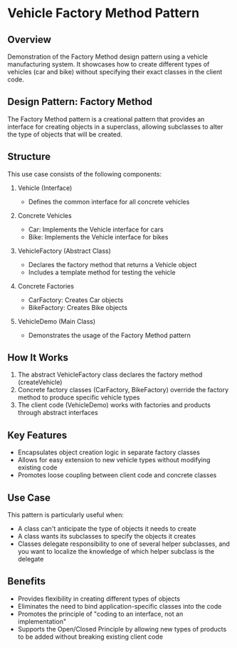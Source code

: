 # Vehicle Factory Method Pattern

## Overview
Demonstration of the Factory Method design pattern using a vehicle manufacturing system. It showcases how to create different types of vehicles (car and bike) without specifying their exact classes in the client code.

## Design Pattern: Factory Method
The Factory Method pattern is a creational pattern that provides an interface for creating objects in a superclass, allowing subclasses to alter the type of objects that will be created.

## Structure
This use case consists of the following components:

1. Vehicle (Interface)
   - Defines the common interface for all concrete vehicles

2. Concrete Vehicles
   - Car: Implements the Vehicle interface for cars
   - Bike: Implements the Vehicle interface for bikes

3. VehicleFactory (Abstract Class)
   - Declares the factory method that returns a Vehicle object
   - Includes a template method for testing the vehicle

4. Concrete Factories
   - CarFactory: Creates Car objects
   - BikeFactory: Creates Bike objects

5. VehicleDemo (Main Class)
   - Demonstrates the usage of the Factory Method pattern

## How It Works
1. The abstract VehicleFactory class declares the factory method (createVehicle)
2. Concrete factory classes (CarFactory, BikeFactory) override the factory method to produce specific vehicle types
3. The client code (VehicleDemo) works with factories and products through abstract interfaces

## Key Features
- Encapsulates object creation logic in separate factory classes
- Allows for easy extension to new vehicle types without modifying existing code
- Promotes loose coupling between client code and concrete classes

## Use Case
This pattern is particularly useful when:
- A class can't anticipate the type of objects it needs to create
- A class wants its subclasses to specify the objects it creates
- Classes delegate responsibility to one of several helper subclasses, and you want to localize the knowledge of which helper subclass is the delegate

## Benefits
- Provides flexibility in creating different types of objects
- Eliminates the need to bind application-specific classes into the code
- Promotes the principle of "coding to an interface, not an implementation"
- Supports the Open/Closed Principle by allowing new types of products to be added without breaking existing client code